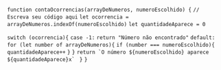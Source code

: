 ```function contaOcorrencias(arrayDeNumeros, numeroEscolhido) {```
  ```// Escreva seu código aqui```
  ```let ocorrencia = arrayDeNumeros.indexOf(numeroEscolhido)```
    ```let quantidadeAparece = 0```

   ```switch (ocorrencia){```
        ```case -1:```
            ```return "Número não encontrado"```
        ```default:```
            ```for (let number of arrayDeNumeros){```
                ```if (number === numeroEscolhido){```
                    ```quantidadeAparece++```
                ```}```
            ```}```
    ```return `O número ${numeroEscolhido} aparece ${quantidadeAparece}x` ```
    ```}```
```}```